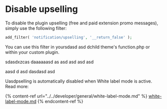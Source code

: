 # Disable upselling

To disable the plugin upselling (free and paid extension promo messages), simply use the following filter:

```php
add_filter( 'notification/upselling', '__return_false' );
```

You can use this filter in yoursdasd asd dchild theme's function.php or within your custom plugin.

sdasdxzcas daaaaaasd as asd asd asd asd&#x20;

aasd d asd dasdasd asd

Uasdpselling is automatically disabled when White label mode is active. Read more:

{% content-ref url="../../developer/general/white-label-mode.md" %}
[white-label-mode.md](../../developer/general/white-label-mode.md)
{% endcontent-ref %}
